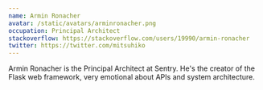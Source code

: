 ```yaml
---
name: Armin Ronacher
avatar: /static/avatars/arminronacher.png
occupation: Principal Architect
stackoverflow: https://stackoverflow.com/users/19990/armin-ronacher
twitter: https://twitter.com/mitsuhiko
---
```


Armin Ronacher is the Principal Architect at Sentry. He's the creator of the Flask web framework, very emotional about APIs and system architecture.
